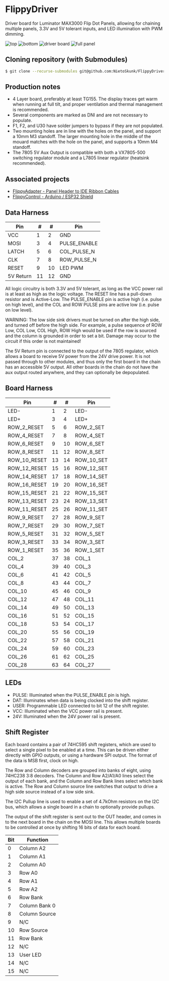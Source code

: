 # FlippyDriver

Driver board for Luminator MAX3000 Flip Dot Panels, allowing for chaining multiple panels, 3.3V and 5V tolerant inputs, and LED illumination with PWM dimming.

![top](static/images/FlippyDriver-Top.png)
![bottom](static/images/FlippyDriver-Bottom.png)
![driver board](static/images/FlippyDriver-Driver.jpeg)
![full panel](static/images/FlippyDriver-FullPanel.jpeg)

## Cloning repository (with Submodules)

```bash
$ git clone --recurse-submodules git@github.com:NietoSkunk/FlippyDriver.git
```

## Production notes

* 4 Layer board, preferably at least TG155. The display traces get warm when running at full tilt, and proper ventilation and thermal management is recommended.
* Several components are marked as DNI and are not necessary to populate. 
* F1, F2, and U30 have solder jumpers to bypass if they are not populated.
* Two mounting holes are in line with the holes on the panel, and support a 10mm M3 standoff. The larger mounting hole in the middle of the mouard matches with the hole on the panel, and supports a 10mm M4 standoff.
* The 7805 5V Aux Output is compatible with both a VX7805-500 switching regulator module and a L7805 linear regulator (heatsink recommended).

## Associated projects

* [FlippyAdapter - Panel Header to IDE Ribbon Cables](https://github.com/NietoSkunk/FlippyAdapter)
* [FlippyControl - Arduino / ESP32 Shield](https://github.com/NietoSkunk/FlippyControl)

## Data Harness

| Pin | # | # | Pin |
| --- | - | - | --- |
| VCC | 1 | 2 | GND |
| MOSI | 3 | 4 | PULSE_ENABLE |
| LATCH | 5 | 6 | COL_PULSE_N |
| CLK | 7 | 8 | ROW_PULSE_N |
| RESET | 9 | 10 | LED PWM |
| 5V Return | 11 | 12 | GND |

All logic circuitry is both 3.3V and 5V tolerant, as long as the VCC power rail is at least as high as the logic voltage. The RESET line has a pull-down resistor and is Active-Low. The PULSE_ENABLE pin is active high (i.e. pulse on high level), and the COL and ROW PULSE pins are active low (i.e. pulse on low level). 

WARNING: The low side sink drivers must be turned on after the high side, and turned off before the high side. For example, a pulse sequence of ROW Low, COL Low, COL High, ROW High would be used if the row is sourced and the column is grounded in order to set a bit. Damage may occur to the circuit if this order is not maintained!

The 5V Return pin is connected to the output of the 7805 regulator, which allows a board to receive 5V power from the 24V drive power.  It is not passed through to other modules, and thus only the first board in the chain has an accessible 5V output. All other boards in the chain do not have the aux output routed anywhere, and they can optionally be depopulated.

## Board Harness

| Pin | # | # | Pin |
| --- | - | - | --- |
| LED- | 1 | 2 | LED- |
| LED+ | 3 | 4 | LED+ |
| ROW_2_RESET | 5 | 6 | ROW_2_SET |
| ROW_4_RESET | 7 | 8 | ROW_4_SET |
| ROW_6_RESET | 9 | 10 | ROW_6_SET |
| ROW_8_RESET | 11 | 12 | ROW_8_SET |
| ROW_10_RESET | 13 | 14 | ROW_10_SET |
| ROW_12_RESET | 15 | 16 | ROW_12_SET |
| ROW_14_RESET | 17 | 18 | ROW_14_SET |
| ROW_16_RESET | 19 | 20 | ROW_16_SET |
| ROW_15_RESET | 21 | 22 | ROW_15_SET |
| ROW_13_RESET | 23 | 24 | ROW_13_SET |
| ROW_11_RESET | 25 | 26 | ROW_11_SET |
| ROW_9_RESET | 27 | 28 | ROW_9_SET |
| ROW_7_RESET | 29 | 30 | ROW_7_SET |
| ROW_5_RESET | 31 | 32 | ROW_5_SET |
| ROW_3_RESET | 33 | 34 | ROW_3_SET |
| ROW_1_RESET | 35 | 36 | ROW_1_SET |
| COL_2 | 37 | 38 | COL_1 |
| COL_4 | 39 | 40 | COL_3 |
| COL_6 | 41 | 42 | COL_5 |
| COL_8 | 43 | 44 | COL_7 |
| COL_10 | 45 | 46 | COL_9 |
| COL_12 | 47 | 48 | COL_11 |
| COL_14 | 49 | 50 | COL_13 |
| COL_16 | 51 | 52 | COL_15 |
| COL_18 | 53 | 54 | COL_17 |
| COL_20 | 55 | 56 | COL_19 |
| COL_22 | 57 | 58 | COL_21 |
| COL_24 | 59 | 60 | COL_23 |
| COL_26 | 61 | 62 | COL_25 |
| COL_28 | 63 | 64 | COL_27 |

## LEDs

  * PULSE: Illuminated when the PULSE_ENABLE pin is high.
  * DAT: Illuminates when data is being clocked into the shift register.
  * USER: Programmable LED connected to bit 12 of the shift register.
  * VCC: Illuminated when the VCC power rail is present.
  * 24V: Illuminated when the 24V power rail is present.

## Shift Register

Each board contains a pair of 74HC595 shift registers, which are used to select a single pixel to be enabled at a time. This can be driven either directly with GPIO outputs, or using a hardware SPI output. The format of the data is MSB first, clock on high.

The Row and Column decoders are grouped into banks of eight, using 74HC238 3:8 decoders. The Column and Row A2/A1/A0 lines select the output of each bank, and the Column and Row Bank lines select which bank is active. The Row and Column source line switches that output to drive a high side source instead of a low side sink.

The I2C Pullup line is used to enable a set of 4.7kOhm resistors on the I2C bus, which allows a single board in a chain to optionally provide pullups.

The output of the shift register is sent out to the OUT header, and comes in to the next board in the chain on the MOSI line. This allows multiple boards to be controlled at once by shifting 16 bits of data for each board.

| Bit | Function |
| --- | -------- |
|  0  | Column A2 |
|  1  | Column A1 |
|  2  | Column A0 |
|  3  | Row A0 |
|  4  | Row A1 |
|  5  | Row A2 |
|  6  | Row Bank |
|  7  | Column Bank 0 |
|  8  | Column Source |
|  9  | N/C |
|  10 | Row Source |
|  11 | Row Bank |
|  12 | N/C |
|  13 | User LED |
|  14 | N/C |
|  15 | N/C |

